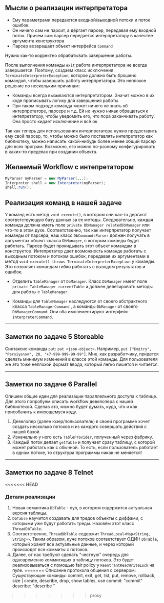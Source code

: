 ## Мысли о реализации интерпретатора

* Ему параметрами передаются входной/выходной потоки и поток ошибок.
* Он ничего сам не парсит, а дёргает парсер, передавая ему входной поток. Причем сам парсер передается интерпретатору в качестве аргумента конструктора
* Парсер возвращает объект интерфейса ``Command``

Нужно как-то корректно обрабатывать завершение работы.

После выполнения команды ``exit`` работа интерпретатора не всегда завершается. Поэтому, создаем класс исключения ``TerminateInterpreterException``, которое должно быть брошено командой, чтобы завершить работу интерпретатора.
Это неплохое решение по нескольким причинам:

* Команды всегда вызываются интерпретатором. Значит можно в их коде прописывать логику для завершения работы.
* При таком подходе команда может ничего не знать об интерпретаторе, парсере и т.д. Ей не нужно никак обращаться к интепретатору, чтобы уведомить его, что пора заканчивать работу. Она просто кидает исключение и всё ок.

Так как теперь для использования интерпретатора нужно предоставить ему свой парсер, то, чтобы можно было поставлять интепретатор как библиотеку, можно написать какой-нибудь более менее общий парсер для всех програм. Возможно, его можно по-разному конфигурировать в каких-то пределах при создании объекта.

## Желаемый Workflow с интепретатором
```java
MyParser myParser = new MyParser(...);
Interpreter shell = new Interpreter(myParser);
shell.run();
```

## Реализация команд в нашей задаче

У команд есть метод ``void execute()``, в котором они как-то дергают соответствующую базу данных за ее методы. Следовательно, каждая команда должна иметь поле ``private DbManager relatedDbManager`` или что-то в этом духе.
Соответственно, так как интерпретатор получает команды от парсера, наш класс ``DbCommandsParser`` должен  получать в аргументах объект класса ``DbManager``, с которым команды будут работать. Парсер будет прокидывать этот объект командам в конструктор.
Интепретатор дает возможность команде работать с выходным потоком и потоком ошибок, передавая их аргументами в метод ``void execute() throws TerminateInterpreterException`` у команды. Это позволяет командам гибко работать с выводом результатов и ошибок.

* Отделить ``TableManager`` от ``DbManager``. Класс ``DbManager`` имеет поле ``private TableManager currentTable`` и должен делегировать методы для работы с ``TableManager``.

* Команды для ``TableManager`` наследуются от своего абстрактного класса ``TableManagerCommand`` , а команды ``DbManager`` от своего ``DbManagerCommand``. Они оба имплементируют интерфейс ``InterpreterCommand``.
__________________
## Заметки по задаче 5 Storeable

Синтаксис команды ```put```: ```put <json-object>```. Например, ```put ["Dmitry", "Persiyanov", 20, "+7-999-999-99-99"]```.
Мне, как разработчику, придется сделать минимум изменений в классе этой команды. Для пользователя же это тоже неплохой формат ввода, который легко пишется и читается.
_______________
## Заметки по задаче 6 Parallel

Опишем общие идеи для реализации параллельного доступа к таблице. Для этого попробуем описать workflow девелопера с нашей библиотекой. Сделав это, можно будет думать, куда, что и как присобачить к имеющемуся коду.

1. Девелопер (далее юзер/пользователь) в своей программе хочет создать несколько потоков и из каждого совершать действия с нашей базой.
2. Изначально у него есть ```TableProvider```, полученный через фабрику.
3. Каждый поток делает ```getTable``` и получает сразу таблицу, с которой может работать как с обычной. То есть, если пользователь работает в одном потоке, то структура программы никак не меняется!
______________
## Заметки по задаче 8 Telnet

<<<<<<< HEAD
### Детали реализации

1. Новая семантика ```DbTable``` - пул, в котором содержится актуальная версия таблицы.
2. ```DbTable``` научится создавать для тредов объекты с диффами, с которыми уже будут работать треды. Назовём этот класс ```ThreadDbTable```.
2. Соответственно, ```ThreadDbTable``` содержит ```ThreadLocal<Map<String, String>>```. Таким образом, куче потоков соответствует ОДИН ```DbTable```, который хранит все актуальные данные, и через который происходят все коммиты с потоков.
3. Далее, от нас требуют сделать "честную" очередь для одновременно коммитящих в таблицу потоков. Это будет реализовываться с помощью fair policy у ```ReentrantReadWriteLock``` на пуле.
=======
Описание протокола общения с сервером:
Существующие команды: commit, exit, get, list, put, remove, rollback, size | create, describe, drop, show tables, use
commit: "commit"
describe: "describe <tablename>"
>>>>>>> proxy
